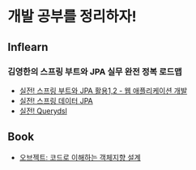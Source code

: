# 개발 공부를 정리하자!

## Inflearn

### 김영한의 스프링 부트와 JPA 실무 완전 정복 로드맵

- [실전! 스프링 부트와 JPA 활용1,2 - 웹 애플리케이션 개발](https://github.com/Hyune-c/develop-study/tree/master/jpashop)
- [실전! 스프링 데이터 JPA](https://github.com/Hyune-c/develop-study/tree/master/spring-data-jpa)
- [실전! Querydsl](https://github.com/Hyune-c/develop-study/tree/master/querydsl)

## Book

- [오브젝트: 코드로 이해하는 객체지향 설계](https://github.com/Hyune-c/develop-study/tree/master/object)
